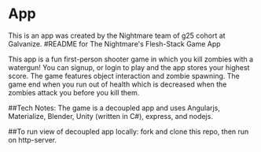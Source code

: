 # App
This is an app was created by the Nightmare team of g25 cohort at Galvanize.
#README for The Nightmare's Flesh-Stack Game App

This app is a fun first-person shooter game in which you kill zombies with a watergun! You can signup, or login to play and the app stores your highest score. The game features object interaction and zombie spawning. The game end when you run out of health which is decreased when the zombies attack you before you kill them.

##Tech Notes:
The game is a decoupled app and uses Angularjs, Materialize, Blender, Unity (written in C#), express, and nodejs.

##To run view of decoupled app locally:
fork and clone this repo, then run on http-server.

